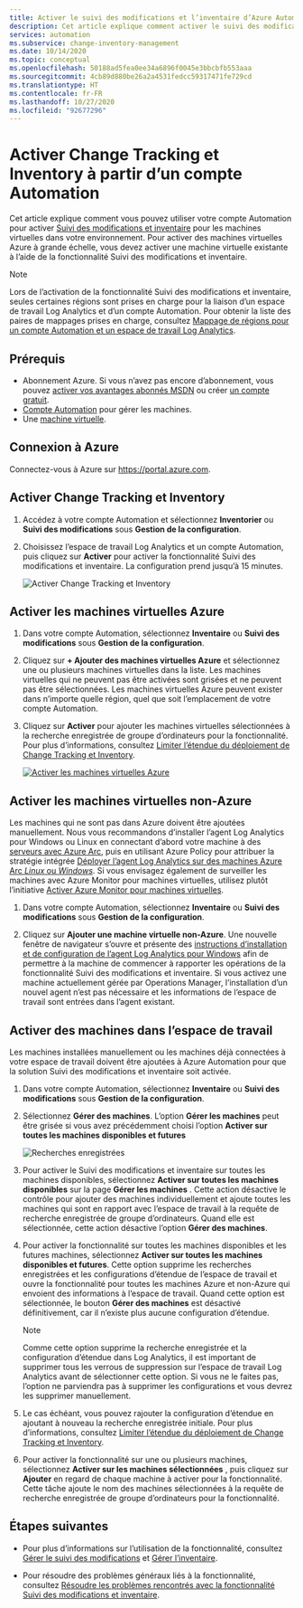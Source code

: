 ```yaml
---
title: Activer le suivi des modifications et l’inventaire d’Azure Automation à partir d’un compte Automation
description: Cet article explique comment activer le suivi des modifications et l’inventaire à partir d’un compte Automation
services: automation
ms.subservice: change-inventory-management
ms.date: 10/14/2020
ms.topic: conceptual
ms.openlocfilehash: 50188ad5fea0ee34a6896f0045e3bbcbfb553aaa
ms.sourcegitcommit: 4cb89d880be26a2a4531fedcc59317471fe729cd
ms.translationtype: HT
ms.contentlocale: fr-FR
ms.lasthandoff: 10/27/2020
ms.locfileid: "92677296"
---
```

# <a name="enable-change-tracking-and-inventory-from-an-automation-account"></a>Activer Change Tracking et Inventory à partir d’un compte Automation

Cet article explique comment vous pouvez utiliser votre compte Automation pour activer [Suivi des modifications et inventaire](overview.md) pour les machines virtuelles dans votre environnement. Pour activer des machines virtuelles Azure à grande échelle, vous devez activer une machine virtuelle existante à l’aide de la fonctionnalité Suivi des modifications et inventaire.

> [!NOTE]
> Lors de l’activation de la fonctionnalité Suivi des modifications et inventaire, seules certaines régions sont prises en charge pour la liaison d’un espace de travail Log Analytics et d’un compte Automation. Pour obtenir la liste des paires de mappages prises en charge, consultez [Mappage de régions pour un compte Automation et un espace de travail Log Analytics](../how-to/region-mappings.md).

## <a name="prerequisites"></a>Prérequis

* Abonnement Azure. Si vous n’avez pas encore d’abonnement, vous pouvez [activer vos avantages abonnés MSDN](https://azure.microsoft.com/pricing/member-offers/msdn-benefits-details/) ou créer [un compte gratuit](https://azure.microsoft.com/free/?WT.mc_id=A261C142F).
* [Compte Automation](../index.yml) pour gérer les machines.
* Une [machine virtuelle](../../virtual-machines/windows/quick-create-portal.md).

## <a name="sign-in-to-azure"></a>Connexion à Azure

Connectez-vous à Azure sur https://portal.azure.com.

## <a name="enable-change-tracking-and-inventory"></a>Activer Change Tracking et Inventory

1. Accédez à votre compte Automation et sélectionnez **Inventorier** ou **Suivi des modifications** sous **Gestion de la configuration**.

2. Choisissez l’espace de travail Log Analytics et un compte Automation, puis cliquez sur **Activer** pour activer la fonctionnalité Suivi des modifications et inventaire. La configuration prend jusqu’à 15 minutes.

    ![Activer Change Tracking et Inventory](media/enable-from-automation-account/enable-feature.png)

## <a name="enable-azure-vms"></a>Activer les machines virtuelles Azure

1. Dans votre compte Automation, sélectionnez **Inventaire** ou **Suivi des modifications** sous **Gestion de la configuration**.

2. Cliquez sur **+ Ajouter des machines virtuelles Azure** et sélectionnez une ou plusieurs machines virtuelles dans la liste. Les machines virtuelles qui ne peuvent pas être activées sont grisées et ne peuvent pas être sélectionnées. Les machines virtuelles Azure peuvent exister dans n’importe quelle région, quel que soit l’emplacement de votre compte Automation. 

3. Cliquez sur **Activer** pour ajouter les machines virtuelles sélectionnées à la recherche enregistrée de groupe d’ordinateurs pour la fonctionnalité. Pour plus d’informations, consultez [Limiter l’étendue du déploiement de Change Tracking et Inventory](manage-scope-configurations.md).

      [ ![Activer les machines virtuelles Azure](./media/enable-from-automation-account/enable-azure-vms.png)](./media/enable-from-automation-account/enable-azure-vms-expanded.png#lightbox)

## <a name="enable-non-azure-vms"></a>Activer les machines virtuelles non-Azure

Les machines qui ne sont pas dans Azure doivent être ajoutées manuellement. Nous vous recommandons d’installer l’agent Log Analytics pour Windows ou Linux en connectant d’abord votre machine à des [serveurs avec Azure Arc](../../azure-arc/servers/overview.md), puis en utilisant Azure Policy pour attribuer la stratégie intégrée [Déployer l’agent Log Analytics sur des machines Azure Arc *Linux* ou *Windows*](../../governance/policy/samples/built-in-policies.md#monitoring). Si vous envisagez également de surveiller les machines avec Azure Monitor pour machines virtuelles, utilisez plutôt l’initiative [Activer Azure Monitor pour machines virtuelles](../../governance/policy/samples/built-in-initiatives.md#monitoring).

1. Dans votre compte Automation, sélectionnez **Inventaire** ou **Suivi des modifications** sous **Gestion de la configuration**.

2. Cliquez sur **Ajouter une machine virtuelle non-Azure**. Une nouvelle fenêtre de navigateur s’ouvre et présente des [instructions d’installation et de configuration de l’agent Log Analytics pour Windows](../../azure-monitor/platform/log-analytics-agent.md) afin de permettre à la machine de commencer à rapporter les opérations de la fonctionnalité Suivi des modifications et inventaire. Si vous activez une machine actuellement gérée par Operations Manager, l’installation d’un nouvel agent n’est pas nécessaire et les informations de l’espace de travail sont entrées dans l’agent existant.

## <a name="enable-machines-in-the-workspace"></a>Activer des machines dans l’espace de travail

Les machines installées manuellement ou les machines déjà connectées à votre espace de travail doivent être ajoutées à Azure Automation pour que la solution Suivi des modifications et inventaire soit activée.

1. Dans votre compte Automation, sélectionnez **Inventaire** ou **Suivi des modifications** sous **Gestion de la configuration**.

2. Sélectionnez **Gérer des machines**. L’option **Gérer les machines** peut être grisée si vous avez précédemment choisi l’option **Activer sur toutes les machines disponibles et futures**

    ![Recherches enregistrées](media/enable-from-automation-account/manage-machines.png)

3. Pour activer le Suivi des modifications et inventaire sur toutes les machines disponibles, sélectionnez **Activer sur toutes les machines disponibles** sur la page **Gérer les machines** . Cette action désactive le contrôle pour ajouter des machines individuellement et ajoute toutes les machines qui sont en rapport avec l’espace de travail à la requête de recherche enregistrée de groupe d’ordinateurs. Quand elle est sélectionnée, cette action désactive l’option **Gérer des machines**.

4. Pour activer la fonctionnalité sur toutes les machines disponibles et les futures machines, sélectionnez **Activer sur toutes les machines disponibles et futures**. Cette option supprime les recherches enregistrées et les configurations d’étendue de l’espace de travail et ouvre la fonctionnalité pour toutes les machines Azure et non-Azure qui envoient des informations à l’espace de travail. Quand cette option est sélectionnée, le bouton **Gérer des machines** est désactivé définitivement, car il n’existe plus aucune configuration d’étendue.

    > [!NOTE]
    > Comme cette option supprime la recherche enregistrée et la configuration d’étendue dans Log Analytics, il est important de supprimer tous les verrous de suppression sur l’espace de travail Log Analytics avant de sélectionner cette option. Si vous ne le faites pas, l’option ne parviendra pas à supprimer les configurations et vous devrez les supprimer manuellement.

5. Le cas échéant, vous pouvez rajouter la configuration d’étendue en ajoutant à nouveau la recherche enregistrée initiale. Pour plus d’informations, consultez [Limiter l’étendue du déploiement de Change Tracking et Inventory](manage-scope-configurations.md).

6. Pour activer la fonctionnalité sur une ou plusieurs machines, sélectionnez **Activer sur les machines sélectionnées** , puis cliquez sur **Ajouter** en regard de chaque machine à activer pour la fonctionnalité. Cette tâche ajoute le nom des machines sélectionnées à la requête de recherche enregistrée de groupe d’ordinateurs pour la fonctionnalité.

## <a name="next-steps"></a>Étapes suivantes

* Pour plus d’informations sur l’utilisation de la fonctionnalité, consultez [Gérer le suivi des modifications](manage-change-tracking.md) et [Gérer l’inventaire](manage-inventory-vms.md).

* Pour résoudre des problèmes généraux liés à la fonctionnalité, consultez [Résoudre les problèmes rencontrés avec la fonctionnalité Suivi des modifications et inventaire](../troubleshoot/change-tracking.md).
